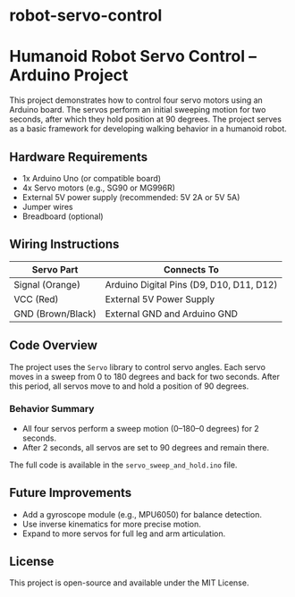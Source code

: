 # robot-servo-control
# Humanoid Robot Servo Control – Arduino Project

This project demonstrates how to control four servo motors using an Arduino board. The servos perform an initial sweeping motion for two seconds, after which they hold position at 90 degrees. The project serves as a basic framework for developing walking behavior in a humanoid robot.

## Hardware Requirements

- 1x Arduino Uno (or compatible board)
- 4x Servo motors (e.g., SG90 or MG996R)
- External 5V power supply (recommended: 5V 2A or 5V 5A)
- Jumper wires
- Breadboard (optional)

## Wiring Instructions

| Servo Part       | Connects To                        |
|------------------|------------------------------------|
| Signal (Orange)  | Arduino Digital Pins (D9, D10, D11, D12) |
| VCC (Red)        | External 5V Power Supply           |
| GND (Brown/Black)| External GND and Arduino GND       |



## Code Overview

The project uses the `Servo` library to control servo angles. Each servo moves in a sweep from 0 to 180 degrees and back for two seconds. After this period, all servos move to and hold a position of 90 degrees.

### Behavior Summary

- All four servos perform a sweep motion (0–180–0 degrees) for 2 seconds.
- After 2 seconds, all servos are set to 90 degrees and remain there.

The full code is available in the `servo_sweep_and_hold.ino` file.

## Future Improvements

- Add a gyroscope module (e.g., MPU6050) for balance detection.
- Use inverse kinematics for more precise motion.
- Expand to more servos for full leg and arm articulation.

## License

This project is open-source and available under the MIT License.
